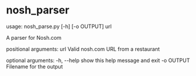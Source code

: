 nosh_parser
===========

usage: nosh_parse.py [-h] [-o OUTPUT] url

A parser for Nosh.com

positional arguments:
  url         Valid nosh.com URL from a restaurant

optional arguments:
  -h, --help  show this help message and exit
  -o OUTPUT   Filename for the output
